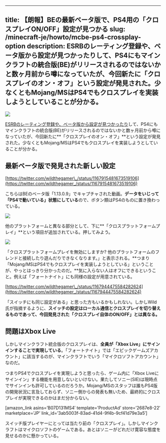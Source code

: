 
---
title: 【朗報】BEの最新ベータ版で、PS4用の「クロスプレイON/OFF」設定が見つかる
slug: /minecraft-je/howto/mcbe-ps4-crossplay-option
description: ESRBのレーティング登録や、ベータ版から設定が見つかったりして、PS4にもマインクラフトの統合版(BE)がリリースされるのではないかと数ヶ月前から噂になっていたが、今回新たに「クロスプレイのオン・オフ」という設定が発見された。少なくともMojang/MSはPS4でもクロスプレイを実装しようとしていることが分かる。
---

![](https://cdn-ak.f.st-hatena.com/images/fotolife/s/sasigume/20210208/20210208120933.jpg)

[ESRBのレーティング登録や、ベータ版から設定が見つかったり](https://www.youtube.com/watch?v=doSyW6jNwcg)して、PS4にもマインクラフトの統合版(BE)がリリースされるのではないかと数ヶ月前から噂になっていたが、今回新たに**「クロスプレイのオン・オフ」**という設定が発見された。少なくともMojang/MSはPS4でもクロスプレイを実装しようとしていることが分かる。

## 最新ベータ版で発見された新しい設定

[https://twitter.com/wildthegamer\_/status/1167915481673519106](https://twitter.com/wildthegamer_/status/1167915481673519106)

こちらはBEのベータ版「1.13.0.9」でキャプチャされた動画。**データをいじって「PS4で動いている」状態にしている**ので、ボタン類はPS4のものに置き換わっている。

![](https://cdn-ak.f.st-hatena.com/images/fotolife/s/sasigume/20210208/20210208120929.jpg)

他のプラットフォームと異なる部分として、下に**「クロスプラットフォームプレイ」**という項目が追加されている。押してみよう。

![](https://cdn-ak.f.st-hatena.com/images/fotolife/s/sasigume/20210208/20210208120933.jpg)

「クロスプラットフォームプレイを無効にしますか? 他のプラットフォームのフレンドと接続したり遊んだりできなくなります。」と表示される。**つまり「Mojang/MSはPS4でもクロスプレイを実装しようとしている」ということが、やっとはっきり分かったのだ。**気に入らない人はオフにできるということ。例えば「フォートナイト」にも同様の設定が用意されている。

[https://twitter.com/wildthegamer\_/status/1167944475584282624](https://twitter.com/wildthegamer_/status/1167944475584282624)

「スイッチにも同じ設定がある」と思った方もいるかもしれない。しかしWild氏が指摘するように、**スイッチの設定はローカル通信とクロスプレイを切り替えるものであって、今回発見された「クロスプレイ自体のON/OFF」とは異なる。**

## 問題はXbox Live

しかしマインクラフト統合版のクロスプレイは、**全員が「Xbox Live」にサインインすることで実現している**。「フォートナイト」では「エピックゲームズアカウント」に該当するのが、マインクラフトでいう「マイクロソフトアカウント」なのだ。

つまりPS4でクロスプレイを実現しようと思ったら、ゲーム内に「Xbox Liveにサインイン」する機能を用意しないといけない。果たしてソニー(SIE)は現時点でサインインも許可しているのだろうか。Mojang/MSのスタッフは誰もPS4版の開発状況に言及しておらず、ソニー側からの発表も無いため、最終的にクロスプレイが実現できるのかはまだ分からない。

\[amazon\_link asins=’B07D131MS4′ template=’ProductAd’ store=’2687e8-22′ marketplace=’JP’ link\_id=’3ab5003f-83ad-41d4-9f4b-9cf41d79e3a5′\]

スイッチ版プレイヤーにとっては当たり前の「クロスプレイ」。しかしマインクラフトはマイクロソフトのゲームである。あとはソニーがどれだけ寛容な態度を見せるのかに懸かっている。
